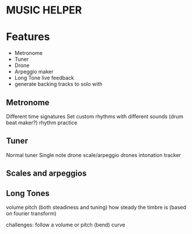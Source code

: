 # MUSIC HELPER

# Features
- Metronome
- Tuner
- Drone
- Arpeggio maker
- Long Tone live feedback
- generate backing tracks to solo with

## Metronome
Different time signatures
Set custom rhythms with different sounds (drum beat maker?)
rhythm practice

## Tuner
Normal tuner
Single note drone
scale/arpeggio drones 
intonation tracker

## Scales and arpeggios

## Long Tones
volume
pitch (both steadiness and tuning)
how steady the timbre is (based on fourier transform)

challenges:
follow a volume or pitch (bend) curve
